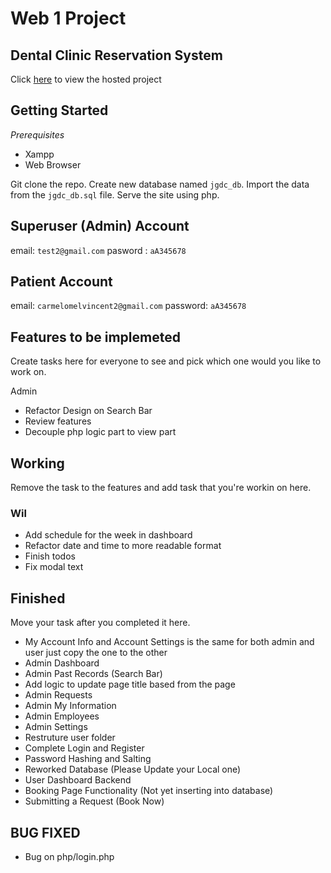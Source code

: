 # Web 1 Project

## Dental Clinic Reservation System

Click [here](https://jgalangdentalclinic.000webhostapp.com/) to view the hosted project

## Getting Started

_Prerequisites_

- Xampp
- Web Browser

Git clone the repo. Create new database named `jgdc_db`. Import the data from the `jgdc_db.sql` file. Serve the site using php.

## Superuser (Admin) Account

email: `test2@gmail.com`
pasword : `aA345678`

## Patient Account

email: `carmelomelvincent2@gmail.com`
password: `aA345678`

## Features to be implemeted

Create tasks here for everyone to see and pick which one would you like to work on.

Admin

- Refactor Design on Search Bar
- Review features
- Decouple php logic part to view part

## Working

Remove the task to the features and add task that you're workin on here.

### Wil

- Add schedule for the week in dashboard
- Refactor date and time to more readable format
- Finish todos
- Fix modal text

## Finished

Move your task after you completed it here.

- My Account Info and Account Settings is the same for both admin and user just copy the one to the other
- Admin Dashboard
- Admin Past Records (Search Bar)
- Add logic to update page title based from the page
- Admin Requests
- Admin My Information
- Admin Employees
- Admin Settings
- Restruture user folder
- Complete Login and Register
- Password Hashing and Salting
- Reworked Database (Please Update your Local one)
- User Dashboard Backend
- Booking Page Functionality (Not yet inserting into database)
- Submitting a Request (Book Now)

## BUG FIXED

- Bug on php/login.php
